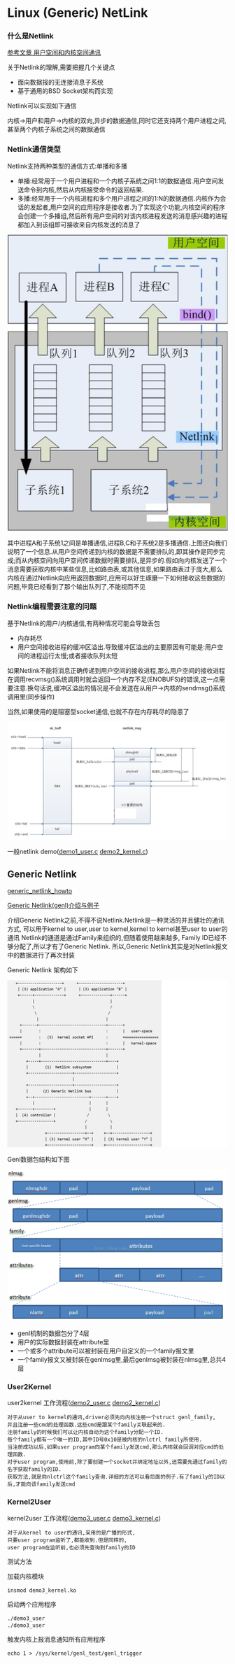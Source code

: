 # Linux (Generic) NetLink

### 什么是Netlink

[参考文章 用户空间和内核空间通讯](http://blog.chinaunix.net/uid-23069658-id-3400761.html)

关于Netlink的理解,需要把握几个关键点

- 面向数据报的无连接消息子系统
- 基于通用的BSD Socket架构而实现

Netlink可以实现如下通信

内核->用户和用户->内核的双向,异步的数据通信,同时它还支持两个用户进程之间,甚至两个内核子系统之间的数据通信

### Netlink通信类型

Netlink支持两种类型的通信方式:单播和多播

- 单播:经常用于一个用户进程和一个内核子系统之间1:1的数据通信.用户空间发送命令到内核,然后从内核接受命令的返回结果.
- 多播:经常用于一个内核进程和多个用户进程之间的1:N的数据通信.内核作为会话的发起者,用户空间的应用程序是接收者.为了实现这个功能,内核空间的程序会创建一个多播组,然后所有用户空间的对该内核进程发送的消息感兴趣的进程都加入到该组即可接收来自内核发送的消息了

![netlink topologic](./nl00.png)

其中进程A和子系统1之间是单播通信,进程B,C和子系统2是多播通信.上图还向我们说明了一个信息.从用户空间传递到内核的数据是不需要排队的,即其操作是同步完成;而从内核空间向用户空间传递数据时需要排队,是异步的.假如向内核发送了一个消息需要获取内核中某些信息,比如路由表,或其他信息,如果路由表过于庞大,那么内核在通过Netlink向应用返回数据时,应用可以好生琢磨一下如何接收这些数据的问题,毕竟已经看到了那个输出队列了,不能视而不见

### Netlink编程需要注意的问题

基于Netlink的用户/内核通信,有两种情况可能会导致丢包

- 内存耗尽
- 用户空间接收进程的缓冲区溢出.导致缓冲区溢出的主要原因有可能是:用户空间的进程运行太慢;或者接收队列太短

如果Netlink不能将消息正确传递到用户空间的接收进程,那么用户空间的接收进程在调用recvmsg()系统调用时就会返回一个内存不足(ENOBUFS)的错误,这一点需要注意.换句话说,缓冲区溢出的情况是不会发送在从用户->内核的sendmsg()系统调用里(同步操作)

当然,如果使用的是阻塞型socket通信,也就不存在内存耗尽的隐患了

![net link msg](./netlinkmsg.png)

一般netlink demo([demo1_user.c](demo1_user.c) [demo2_kernel.c](demo2_kernel.c))

## Generic Netlink

[generic_netlink_howto](https://wiki.linuxfoundation.org/networking/generic_netlink_howto#architectural-overview)

[Generic Netlink(genl)介绍与例子](https://blog.csdn.net/ty3219/article/details/63683698)

介绍Generic Netlink之前,不得不说Netlink.Netlink是一种灵活的并且健壮的通讯方式,
可以用于kernel to user,user to kernel,kernel to kernel甚至user to user的通讯
Netlink的通道是通过Family来组织的,但随着使用越来越多,
Family ID已经不够分配了,所以才有了Generic Netlink.
所以,Generic Netlink其实是对Netlink报文中的数据进行了再次封装

Generic Netlink 架构如下

![GenericNetlink](./genl.png)

Genl数据包结构如下图

![genl data struct](./genl_data.png)

- genl机制的数据包分了4层
- 用户的实际数据封装在attribute里
- 一个或多个attribute可以被封装在用户自定义的一个family报文里
- 一个family报文又被封装在genlmsg里,最后genlmsg被封装在nlmsg里,总共4层

### User2Kernel

user2kernel 工作流程([demo2_user.c](demo2_user.c) [demo2_kernel.c](demo2_kernel.c))

	对于从user to kernel的通讯,driver必须先向内核注册一个struct genl_family,
	并且注册一些cmd的处理函数.这些cmd是跟某个family关联起来的.
	注册family的时候我们可以让内核自动为这个family分配一个ID.
	每个family都有一个唯一的ID,其中ID号0x10是被内核的nlctrl family所使用.
	当注册成功以后,如果user program向某个family发送cmd,那么内核就会回调对应cmd的处理函数.
	对于user program,使用前,除了要创建一个socket并绑定地址以外,还需要先通过family的名字获取family的ID.
	获取方法,就是向nlctrl这个family查询.详细的方法可以看后面的例子.有了family的ID以后,才能向该family发送cmd

### Kernel2User

kernel2user 工作流程([demo3_user.c](demo3_user.c) [demo3_kernel.c](demo3_kernel.c))

	对于从kernel to user的通讯,采用的是广播的形式,
	只要user program监听了,都能收到.但是同样的,
	user program在监听前,也必须先查询到family的ID

测试方法

加载内核模块

	insmod demo3_kernel.ko

启动两个应用程序

	./demo3_user
	./demo3_user

触发内核上报消息通知所有应用程序

	echo 1 > /sys/kernel/genl_test/genl_trigger
